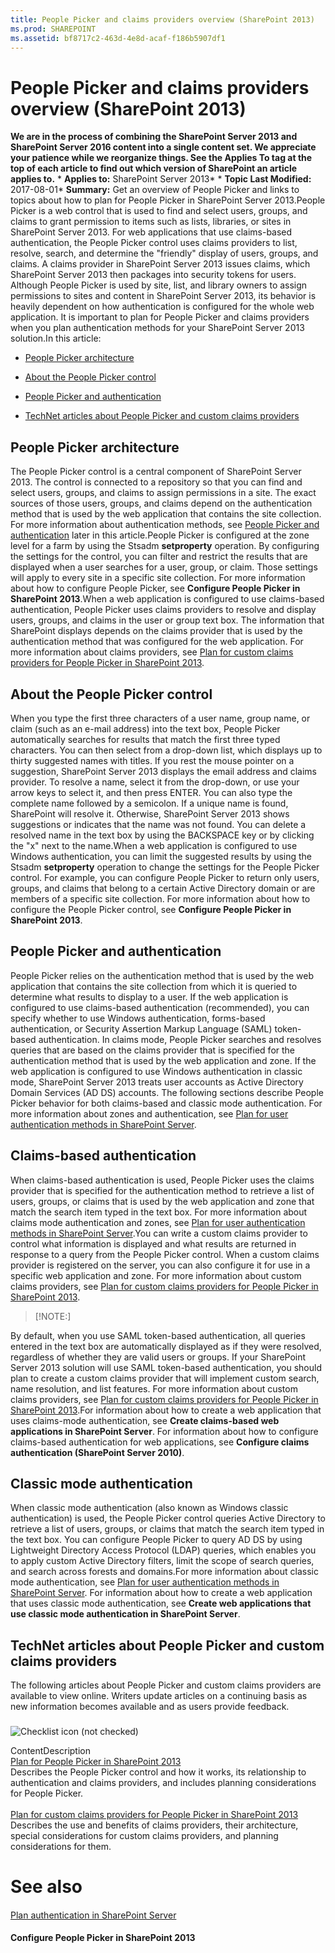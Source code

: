 ```yaml
---
title: People Picker and claims providers overview (SharePoint 2013)
ms.prod: SHAREPOINT
ms.assetid: bf8717c2-463d-4e8d-acaf-f186b5907df1
---
```



# People Picker and claims providers overview (SharePoint 2013)
 **We are in the process of combining the SharePoint Server 2013 and SharePoint Server 2016 content into a single content set. We appreciate your patience while we reorganize things. See the Applies To tag at the top of each article to find out which version of SharePoint an article applies to.** * **Applies to:** SharePoint Server 2013*  * **Topic Last Modified:** 2017-08-01* **Summary:** Get an overview of People Picker and links to topics about how to plan for People Picker in SharePoint Server 2013.People Picker is a web control that is used to find and select users, groups, and claims to grant permission to items such as lists, libraries, or sites in SharePoint Server 2013. For web applications that use claims-based authentication, the People Picker control uses claims providers to list, resolve, search, and determine the "friendly" display of users, groups, and claims. A claims provider in SharePoint Server 2013 issues claims, which SharePoint Server 2013 then packages into security tokens for users. Although People Picker is used by site, list, and library owners to assign permissions to sites and content in SharePoint Server 2013, its behavior is heavily dependent on how authentication is configured for the whole web application. It is important to plan for People Picker and claims providers when you plan authentication methods for your SharePoint Server 2013 solution.In this article:
-  [People Picker architecture](#architecture)
    
  
-  [About the People Picker control](#about)
    
  
-  [People Picker and authentication](#auth)
    
  
-  [TechNet articles about People Picker and custom claims providers](#links)
    
  

## People Picker architecture
<a name="architecture"> </a>

The People Picker control is a central component of SharePoint Server 2013. The control is connected to a repository so that you can find and select users, groups, and claims to assign permissions in a site. The exact sources of those users, groups, and claims depend on the authentication method that is used by the web application that contains the site collection. For more information about authentication methods, see  [People Picker and authentication](#auth) later in this article.People Picker is configured at the zone level for a farm by using the Stsadm **setproperty** operation. By configuring the settings for the control, you can filter and restrict the results that are displayed when a user searches for a user, group, or claim. Those settings will apply to every site in a specific site collection. For more information about how to configure People Picker, see **Configure People Picker in SharePoint 2013**.When a web application is configured to use claims-based authentication, People Picker uses claims providers to resolve and display users, groups, and claims in the user or group text box. The information that SharePoint displays depends on the claims provider that is used by the authentication method that was configured for the web application. For more information about claims providers, see  [Plan for custom claims providers for People Picker in SharePoint 2013](html/plan-for-custom-claims-providers-for-people-picker-in-sharepoint-2013.md).
## About the People Picker control
<a name="about"> </a>

When you type the first three characters of a user name, group name, or claim (such as an e-mail address) into the text box, People Picker automatically searches for results that match the first three typed characters. You can then select from a drop-down list, which displays up to thirty suggested names with titles. If you rest the mouse pointer on a suggestion, SharePoint Server 2013 displays the email address and claims provider. To resolve a name, select it from the drop-down, or use your arrow keys to select it, and then press ENTER. You can also type the complete name followed by a semicolon. If a unique name is found, SharePoint will resolve it. Otherwise, SharePoint Server 2013 shows suggestions or indicates that the name was not found. You can delete a resolved name in the text box by using the BACKSPACE key or by clicking the "x" next to the name.When a web application is configured to use Windows authentication, you can limit the suggested results by using the Stsadm **setproperty** operation to change the settings for the People Picker control. For example, you can configure People Picker to return only users, groups, and claims that belong to a certain Active Directory domain or are members of a specific site collection. For more information about how to configure the People Picker control, see **Configure People Picker in SharePoint 2013**.
## People Picker and authentication
<a name="auth"> </a>

People Picker relies on the authentication method that is used by the web application that contains the site collection from which it is queried to determine what results to display to a user. If the web application is configured to use claims-based authentication (recommended), you can specify whether to use Windows authentication, forms-based authentication, or Security Assertion Markup Language (SAML) token-based authentication. In claims mode, People Picker searches and resolves queries that are based on the claims provider that is specified for the authentication method that is used by the web application and zone. If the web application is configured to use Windows authentication in classic mode, SharePoint Server 2013 treats user accounts as Active Directory Domain Services (AD DS) accounts. The following sections describe People Picker behavior for both claims-based and classic mode authentication. For more information about zones and authentication, see  [Plan for user authentication methods in SharePoint Server](html/plan-for-user-authentication-methods-in-sharepoint-server.md).
## Claims-based authentication

When claims-based authentication is used, People Picker uses the claims provider that is specified for the authentication method to retrieve a list of users, groups, or claims that is used by the web application and zone that match the search item typed in the text box. For more information about claims mode authentication and zones, see  [Plan for user authentication methods in SharePoint Server](html/plan-for-user-authentication-methods-in-sharepoint-server.md).You can write a custom claims provider to control what information is displayed and what results are returned in response to a query from the People Picker control. When a custom claims provider is registered on the server, you can also configure it for use in a specific web application and zone. For more information about custom claims providers, see  [Plan for custom claims providers for People Picker in SharePoint 2013](html/plan-for-custom-claims-providers-for-people-picker-in-sharepoint-2013.md).
> [!NOTE:]

  
    
    

By default, when you use SAML token-based authentication, all queries entered in the text box are automatically displayed as if they were resolved, regardless of whether they are valid users or groups. If your SharePoint Server 2013 solution will use SAML token-based authentication, you should plan to create a custom claims provider that will implement custom search, name resolution, and list features. For more information about custom claims providers, see  [Plan for custom claims providers for People Picker in SharePoint 2013](html/plan-for-custom-claims-providers-for-people-picker-in-sharepoint-2013.md).For information about how to create a web application that uses claims-mode authentication, see **Create claims-based web applications in SharePoint Server**. For information about how to configure claims-based authentication for web applications, see **Configure claims authentication (SharePoint Server 2010)**.
## Classic mode authentication

When classic mode authentication (also known as Windows classic authentication) is used, the People Picker control queries Active Directory to retrieve a list of users, groups, or claims that match the search item typed in the text box. You can configure People Picker to query AD DS by using Lightweight Directory Access Protocol (LDAP) queries, which enables you to apply custom Active Directory filters, limit the scope of search queries, and search across forests and domains.For more information about classic mode authentication, see  [Plan for user authentication methods in SharePoint Server](html/plan-for-user-authentication-methods-in-sharepoint-server.md). For information about how to create a web application that uses classic mode authentication, see **Create web applications that use classic mode authentication in SharePoint Server**.
## TechNet articles about People Picker and custom claims providers
<a name="links"> </a>

The following articles about People Picker and custom claims providers are available to view online. Writers update articles on a continuing basis as new information becomes available and as users provide feedback.
### 


  
    
    
![Checklist icon (not checked)](images/)
  
    
    

  
    
    
ContentDescription <br/>  [Plan for People Picker in SharePoint 2013](html/plan-for-people-picker-in-sharepoint-2013.md) <br/> Describes the People Picker control and how it works, its relationship to authentication and claims providers, and includes planning considerations for People Picker.  <br/>  <br/>  [Plan for custom claims providers for People Picker in SharePoint 2013](html/plan-for-custom-claims-providers-for-people-picker-in-sharepoint-2013.md) <br/> Describes the use and benefits of claims providers, their architecture, special considerations for custom claims providers, and planning considerations for them.  <br/> 
# See also

#### 

 [Plan authentication in SharePoint Server](html/plan-authentication-in-sharepoint-server.md)
  
    
    

#### 

 **Configure People Picker in SharePoint 2013**
  
    
    

  
    
    

